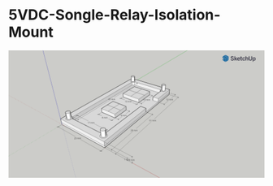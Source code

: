 # 5VDC-Songle-Relay-Isolation-Mount
![5VDC Songle Relay Isolation Mount](5VRelayMount-NoThroughHole.png)
